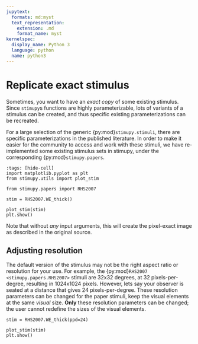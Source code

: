 ```yaml
---
jupytext:
  formats: md:myst
  text_representation:
    extension: .md
    format_name: myst
kernelspec:
  display_name: Python 3
  language: python
  name: python3
---
```


# Replicate exact stimulus

Sometimes, you want to have an *exact copy*
of some existing stimulus.
Since `stimupy`s functions are highly parameterizable,
lots of variants of a stimulus can be created,
and thus specific existing parameterizations can be recreated.

For a large selection of the generic {py:mod}`stimupy.stimuli`,
there are specific parameterizations in the published literature.
In order to make it easier for the community to access and work with these stimuli,
we have re-implemented some existing stimulus sets in stimupy,
under the corresponding {py:mod}`stimupy.papers`.

```{code-cell}
:tags: [hide-cell]
import matplotlib.pyplot as plt
from stimupy.utils import plot_stim
```

```{code-cell}
from stimupy.papers import RHS2007

stim = RHS2007.WE_thick()

plot_stim(stim)
plt.show()
```
Note that without *any* input arguments,
this will create the pixel-exact image as described in the original source.

## Adjusting resolution

The default version of the stimulus
may not be the right aspect ratio or resolution for your use.
For example, the {py:mod}`RHS2007 <stimupy.papers.RHS2007>` stimuli
are 32x32 degrees, at 32 pixels-per-degree, resulting in 1024x1024 pixels.
However, lets say your observer is seated at a distance that gives 24 pixels-per-degree.
These resolution parameters can be changed for the paper stimuli, keep the visual elements at the same *visual* size.
**Only** these resolution parameters can be changed;
the user cannot redefine the sizes of the visual elements.
```{code-cell}
stim = RHS2007.WE_thick(ppd=24)

plot_stim(stim)
plt.show()
```